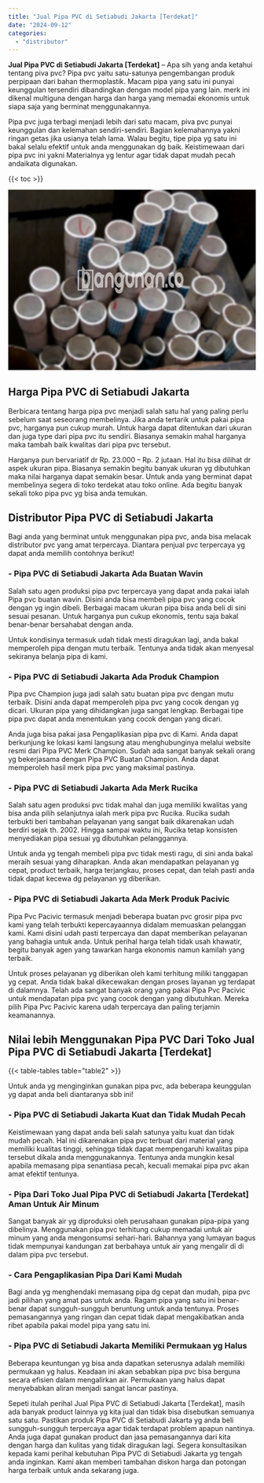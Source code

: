 ```yaml
---
title: "Jual Pipa PVC di Setiabudi Jakarta [Terdekat]"
date: "2024-09-12"
categories: 
  - "distributor"
---
```


**Jual Pipa PVC di Setiabudi Jakarta \[Terdekat\]** – Apa sih yang anda ketahui tentang piva pvc? Pipa pvc yaitu satu-satunya pengembangan produk perpipaan dari bahan thermoplastik. Macam pipa yang satu ini punyai keunggulan tersendiri dibandingkan dengan model pipa yang lain. merk ini dikenal multiguna dengan harga dan harga yang memadai ekonomis untuk siapa saja yang berminat menggunakannya.

Pipa pvc juga terbagi menjadi lebih dari satu macam, piva pvc punyai keunggulan dan kelemahan sendiri-sendiri. Bagian kelemahannya yakni ringan getas jika usianya telah lama. Walau begitu, tipe pipa yg satu ini bakal selalu efektif untuk anda menggunakan dg baik. Keistimewaan dari pipa pvc ini yakni Materialnya yg lentur agar tidak dapat mudah pecah andaikata digunakan.

{{< toc >}}

![Jual Pipa PVC di Setiabudi Jakarta [Terdekat]](/images/jaul-pipa-pvc-12.png)

## Harga Pipa PVC di Setiabudi Jakarta

Berbicara tentang harga pipa pvc menjadi salah satu hal yang paling perlu sebelum saat seseorang membelinya. Jika anda tertarik untuk pakai pipa pvc, harganya pun cukup murah. Untuk harga dapat ditentukan dari ukuran dan juga type dari pipa pvc itu sendiri. Biasanya semakin mahal harganya maka tambah baik kwalitas dari pipa pvc tersebut.

Harganya pun bervariatif dr Rp. 23.000 – Rp. 2 jutaan. Hal itu bisa dilihat dr aspek ukuran pipa. Biasanya semakin begitu banyak ukuran yg dibutuhkan maka nilai harganya dapat semakin besar. Untuk anda yang berminat dapat membelinya segera di toko terdekat atau toko online. Ada begitu banyak sekali toko pipa pvc yg bisa anda temukan.

## Distributor Pipa PVC di Setiabudi Jakarta

Bagi anda yang berminat untuk menggunakan pipa pvc, anda bisa melacak distributor pvc yang amat terpercaya. Diantara penjual pvc terpercaya yg dapat anda memilih contohnya berikut!

### \- Pipa PVC di Setiabudi Jakarta Ada Buatan Wavin

Salah satu agen produksi pipa pvc terpercaya yang dapat anda pakai ialah Pipa pvc buatan wavin. Disini anda bisa membeli pipa pvc yang cocok dengan yg ingin dibeli. Berbagai macam ukuran pipa bisa anda beli di sini sesuai pesanan. Untuk harganya pun cukup ekonomis, tentu saja bakal benar-benar bersahabat dengan anda.

Untuk kondisinya termasuk udah tidak mesti diragukan lagi, anda bakal memperoleh pipa dengan mutu terbaik. Tentunya anda tidak akan menyesal sekiranya belanja pipa di kami.

### \- Pipa PVC di Setiabudi Jakarta Ada Produk Champion

Pipa pvc Champion juga jadi salah satu buatan pipa pvc dengan mutu terbaik. Disini anda dapat memperoleh pipa pvc yang cocok dengan yg dicari. Ukuran pipa yang dihidangkan juga sangat lengkap. Berbagai tipe pipa pvc dapat anda menentukan yang cocok dengan yang dicari.

Anda juga bisa pakai jasa Pengaplikasian pipa pvc di Kami. Anda dapat berkunjung ke lokasi kami langsung atau menghubunginya melalui website resmi dari Pipa PVC Merk Champion. Sudah ada sangat banyak sekali orang yg bekerjasama dengan Pipa PVC Buatan Champion. Anda dapat memperoleh hasil merk pipa pvc yang maksimal pastinya.

### \- Pipa PVC di Setiabudi Jakarta Ada Merk Rucika

Salah satu agen produksi pvc tidak mahal dan juga memiliki kwalitas yang bisa anda pilih selanjutnya ialah merk pipa pvc Rucika. Rucika sudah terbukti beri tambahan pelayanan yang sangat baik dikarenakan udah berdiri sejak th. 2002. Hingga sampai waktu ini, Rucika tetap konsisten menyediakan pipa sesuai yg dibutuhkan pelanggannya.

Untuk anda yg tengah membeli pipa pvc tidak mesti ragu, di sini anda bakal meraih sesuai yang diharapkan. Anda akan mendapatkan pelayanan yg cepat, product terbaik, harga terjangkau, proses cepat, dan telah pasti anda tidak dapat kecewa dg pelayanan yg diberikan.

### \- Pipa PVC di Setiabudi Jakarta Ada Merk Produk Pacivic

Pipa Pvc Pacivic termasuk menjadi beberapa buatan pvc grosir pipa pvc kami yang telah terbukti kepercayaannya didalam memuaskan pelanggan kami. Kami disini udah pasti terpercaya dan dapat memberikan pelayanan yang bahagia untuk anda. Untuk perihal harga telah tidak usah khawatir, begitu banyak agen yang tawarkan harga ekonomis namun kamilah yang terbaik.

Untuk proses pelayanan yg diberikan oleh kami terhitung miliki tanggapan yg cepat. Anda tidak bakal dikecewakan dengan proses layanan yg terdapat di dalamnya. Telah ada sangat banyak orang yang pakai Pipa Pvc Pacivic untuk mendapatan pipa pvc yang cocok dengan yang dibutuhkan. Mereka pilih Pipa Pvc Pacivic karena udah terpercaya dan paling terjamin keamanannya.

## Nilai lebih Menggunakan Pipa PVC Dari Toko Jual Pipa PVC di Setiabudi Jakarta \[Terdekat\]

{{< table-tables table="table2" >}}

Untuk anda yg menginginkan gunakan pipa pvc, ada beberapa keunggulan yg dapat anda beli diantaranya sbb ini!

### \- Pipa PVC di Setiabudi Jakarta Kuat dan Tidak Mudah Pecah

Keistimewaan yang dapat anda beli salah satunya yaitu kuat dan tidak mudah pecah. Hal ini dikarenakan pipa pvc terbuat dari material yang memiliki kualitas tinggi, sehingga tidak dapat mempengaruhi kwalitas pipa tersebut dikala anda menggunakannya. Tentunya anda mungkin kesal apabila memasang pipa senantiasa pecah, kecuali memakai pipa pvc akan amat efektif tentunya.

### \- Pipa Dari Toko Jual Pipa PVC di Setiabudi Jakarta \[Terdekat\] Aman Untuk Air Minum

Sangat banyak air yg diproduksi oleh perusahaan gunakan pipa-pipa yang dibelinya. Menggunakan pipa pvc terhitung cukup memadai untuk air minum yang anda mengonsumsi sehari-hari. Bahannya yang lumayan bagus tidak mempunyai kandungan zat berbahaya untuk air yang mengalir di di dalam pipa pvc tersebut.

### \- Cara Pengaplikasian Pipa Dari Kami Mudah

Bagi anda yg menghendaki memasang pipa dg cepat dan mudah, pipa pvc jadi pilihan yang amat pas untuk anda. Ragam pipa yang satu ini benar-benar dapat sungguh-sungguh beruntung untuk anda tentunya. Proses pemasangannya yang ringan dan cepat tidak dapat mengakibatkan anda ribet apabila pakai model pipa yang satu ini.

### \- Pipa PVC di Setiabudi Jakarta Memiliki Permukaan yg Halus

Beberapa keuntungan yg bisa anda dapatkan seterusnya adalah memiliki permukaan yg halus. Keadaan ini akan sebabkan pipa pvc bisa berguna secara efisien dalam mengalirkan air. Permukaan yang halus dapat menyebabkan aliran menjadi sangat lancar pastinya.

Sepeti itulah perihal Jual Pipa PVC di Setiabudi Jakarta \[Terdekat\], masih ada banyak product lainnya yg kita jual dan tidak bisa disebutkan semuanya satu satu. Pastikan produk Pipa PVC di Setiabudi Jakarta yg anda beli sungguh-sungguh terpercaya agar tidak terdapat problem apapun nantinya. Anda juga dapat gunakan product dan jasa pemasangannya dari kita dengan harga dan kulitas yang tidak diragukan lagi. Segera konsultasikan kepada kami perihal kebutuhan Pipa PVC di Setiabudi Jakarta yg tengah anda inginkan. Kami akan memberi tambahan diskon harga dan potongan harga terbaik untuk anda sekarang juga.
